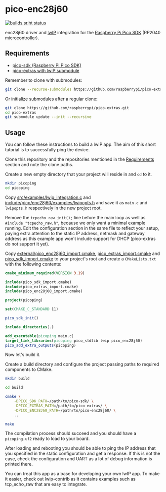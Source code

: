 # pico-enc28j60

[![builds.sr.ht status](https://builds.sr.ht/~krystianch/pico-enc28j60.svg)](https://builds.sr.ht/~krystianch/pico-enc28j60?)

enc28j60 driver and [lwIP](https://www.nongnu.org/lwip/) integration for the [Raspberry Pi Pico SDK](https://github.com/raspberrypi/pico-sdk) (RP2040 microcontroller).

## Requirements

* [pico-sdk (Raspberry Pi Pico SDK)](https://github.com/raspberrypi/pico-sdk)
* [pico-extras with lwIP submodule](https://github.com/raspberrypi/pico-sdk)

Remember to clone with submodules:

```bash
git clone --recurse-submodules https://github.com/raspberrypi/pico-extras.git
```

Or initialize submodules after a regular clone:

```bash
git clone https://github.com/raspberrypi/pico-extras.git
cd pico-extras
git submodule update --init --recursive
```

## Usage

You can follow these instructions to build a lwIP app.
The aim of this short tutorial is to successfully ping the device.

Clone this repository and the repositories mentioned in the [Requirements](#Requirements) section and note the clone paths.

Create a new empty directory that your project will reside in and `cd` to it.

```bash
mkdir picoping
cd picoping
```

Copy [src/examples/lwip_integration.c](src/examples/lwip_integration.c) and [include/pico/enc28j60/examples/lwipopts.h](include/pico/enc28j60/examples/lwipopts.h) and save it as `main.c` and `lwipopts.h` respectively in the new project root.

Remove the `tcpecho_raw_init();` line before the main loop as well as `#include "tcpecho_raw.h"`, because we only want a minimal example running.
Edit the configuration section in the same file to reflect your setup, paying extra attention to the static IP address, netmask and gateway address as this example app won't include support for DHCP (pico-extras do not support it yet).

Copy [external/pico_enc28j60_import.cmake](external/pico_enc28j60_import.cmake), [pico_extras_import.cmake](pico_extras_import.cmake) and [pico_sdk_import.cmake](pico_sdk_import.cmake) to your project's root and create a `CMakeLists.txt` with the following contents:

```cmake
cmake_minimum_required(VERSION 3.19)

include(pico_sdk_import.cmake)
include(pico_extras_import.cmake)
include(pico_enc28j60_import.cmake)

project(picoping)

set(CMAKE_C_STANDARD 11)

pico_sdk_init()

include_directories(.)

add_executable(picoping main.c)
target_link_libraries(picoping pico_stdlib lwip pico_enc28j60)
pico_add_extra_outputs(picoping)
```

Now let's build it.

Create a build directory and configure the project passing paths to required components to CMake.

```bash
mkdir build

cd build

cmake \
    -DPICO_SDK_PATH=/path/to/pico-sdk/ \
    -DPICO_EXTRAS_PATH=/path/to/pico-extras/ \
    -DPICO_ENC28J60_PATH=/path/to/pico-enc28j60/ \
    ..

make
```

The compilation process should succeed and you should have a `picoping.uf2` ready to load to your board.

After loading and rebooting you should be able to ping the IP address that you specified in the static configuration and get a response.
If this is not the case, check the configuration and UART as a lot of debug information is printed there.

You can treat this app as a base for developing your own lwIP app.
To make it easier, check out lwip-contrib as it contains examples such as tcp_echo_raw that are easy to integrate.
